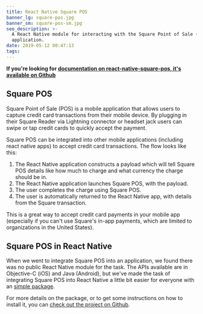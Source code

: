 ```yaml
---
title: React Native Square POS
banner_lg: square-pos.jpg
banner_sm: square-pos-sm.jpg
seo_description: >-
  A React Native module for interacting with the Square Point of Sale (POS)
  application.
date: 2019-05-12 00:47:13
tags:
---
```



__If you're looking for [documentation on react-native-square-pos, it's available on Github](https://github.com/matix-io/react-native-square-pos)__

## Square POS

Square Point of Sale (POS) is a mobile application that allows users to capture credit card transactions from their mobile device.  By plugging in their Square Reader via Lightning connector or headset jack users can swipe or tap credit cards to quickly accept the payment.

Square POS can be integrated into other mobile applications (including react native apps) to accept credit card transactions.  The flow looks like this:

1. The React Native application constructs a payload which will tell Square POS details like how much to charge and what currency the charge should be in.
2. The React Native application launches Square POS, with the payload.
3. The user completes the charge using Square POS.
4. The user is automatically returned to the React Native app, with details from the Square transaction.

This is a great way to accept credit card payments in your mobile app (especially if you can't use Square's in-app payments, which are limited to organizations in the United States).


## Square POS in React Native

When we went to integrate Square POS into an application, we found there was no public React Native module for the task.  The APIs available are in Objective-C (iOS) and Java (Android), but we've made the task of integrating Square POS into React Native a little bit easier for everyone with an [simple package](https://github.com/matix-io/react-native-square-pos).

For more details on the package, or to get some instructions on how to install it, you can [check out the project on Github](https://github.com/matix-io/react-native-square-pos).